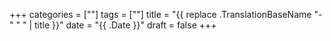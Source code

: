 +++
categories = [""]
tags = [""]
title = "{{ replace .TranslationBaseName "-" " " | title }}"
date = "{{ .Date }}"
draft = false
+++